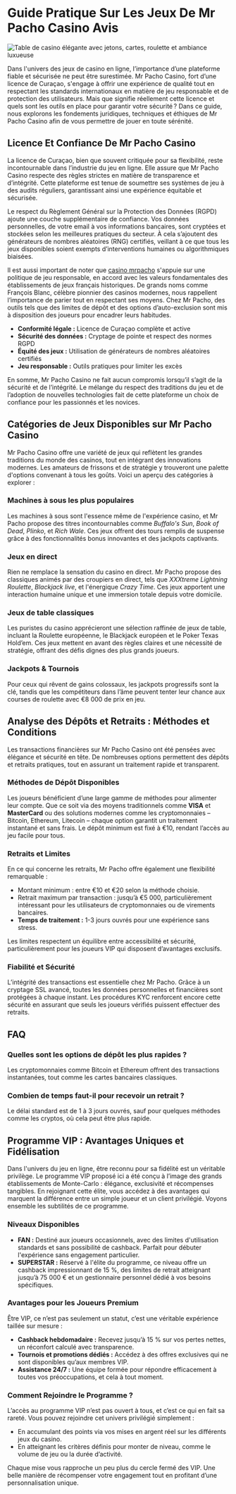 <h1>Guide Pratique Sur Les Jeux De Mr Pacho Casino Avis</h1>
    <img src="https://img.freepik.com/premium-psd/dark-roulette-chip-casino-poker-composition-3d-render-design-element_25996-1946.jpg?semt=ais_incoming" alt="Table de casino élégante avec jetons, cartes, roulette et ambiance luxueuse" style="max-width: 100%; height: auto; display: block; margin: 0 auto;">
    <p>Dans l'univers des jeux de casino en ligne, l’importance d’une plateforme fiable et sécurisée ne peut être surestimée. Mr Pacho Casino, fort d’une licence de Curaçao, s'engage à offrir une expérience de qualité tout en respectant les standards internationaux en matière de jeu responsable et de protection des utilisateurs. Mais que signifie réellement cette licence et quels sont les outils en place pour garantir votre sécurité ? Dans ce guide, nous explorons les fondements juridiques, techniques et éthiques de Mr Pacho Casino afin de vous permettre de jouer en toute sérénité.</p>

<h2>Licence Et Confiance De Mr Pacho Casino</h2>
<p>La licence de Curaçao, bien que souvent critiquée pour sa flexibilité, reste incontournable dans l’industrie du jeu en ligne. Elle assure que Mr Pacho Casino respecte des règles strictes en matière de transparence et d’intégrité. Cette plateforme est tenue de soumettre ses systèmes de jeu à des audits réguliers, garantissant ainsi une expérience équitable et sécurisée.</p>

<p>Le respect du Règlement Général sur la Protection des Données (RGPD) ajoute une couche supplémentaire de confiance. Vos données personnelles, de votre email à vos informations bancaires, sont cryptées et stockées selon les meilleures pratiques du secteur. À cela s’ajoutent des générateurs de nombres aléatoires (RNG) certifiés, veillant à ce que tous les jeux disponibles soient exempts d’interventions humaines ou algorithmiques biaisées.</p>

<p>Il est aussi important de noter que <a href="https://mr-pacho-casino.com/" target="_blank">casino mrpacho</a> s'appuie sur une politique de jeu responsable, en accord avec les valeurs fondamentales des établissements de jeux français historiques. De grands noms comme François Blanc, célèbre pionnier des casinos modernes, nous rappellent l’importance de parier tout en respectant ses moyens. Chez Mr Pacho, des outils tels que des limites de dépôt et des options d’auto-exclusion sont mis à disposition des joueurs pour encadrer leurs habitudes.</p>

<ul>
    <li><strong>Conformité légale :</strong> Licence de Curaçao complète et active</li>
    <li><strong>Sécurité des données :</strong> Cryptage de pointe et respect des normes RGPD</li>
    <li><strong>Équité des jeux :</strong> Utilisation de générateurs de nombres aléatoires certifiés</li>
    <li><strong>Jeu responsable :</strong> Outils pratiques pour limiter les excès</li>
</ul>

<p>En somme, Mr Pacho Casino ne fait aucun compromis lorsqu’il s’agit de la sécurité et de l’intégrité. Le mélange du respect des traditions du jeu et de l’adoption de nouvelles technologies fait de cette plateforme un choix de confiance pour les passionnés et les novices.</p>

 
 

 
<h2>Catégories de Jeux Disponibles sur Mr Pacho Casino</h2>
<p>Mr Pacho Casino offre une variété de jeux qui reflètent les grandes traditions du monde des casinos, tout en intégrant des innovations modernes. Les amateurs de frissons et de stratégie y trouveront une palette d'options convenant à tous les goûts. Voici un aperçu des catégories à explorer :</p>

<h3>Machines à sous les plus populaires</h3>
<p>Les machines à sous sont l'essence même de l'expérience casino, et Mr Pacho propose des titres incontournables comme <em>Buffalo's Sun</em>, <em>Book of Dead</em>, <em>Plinko</em>, et <em>Rich Wale</em>. Ces jeux offrent des tours remplis de suspense grâce à des fonctionnalités bonus innovantes et des jackpots captivants.</p>

<h3>Jeux en direct</h3>
<p>Rien ne remplace la sensation du casino en direct. Mr Pacho propose des classiques animés par des croupiers en direct, tels que <em>XXXtreme Lightning Roulette</em>, <em>Blackjack live</em>, et l'énergique <em>Crazy Time</em>. Ces jeux apportent une interaction humaine unique et une immersion totale depuis votre domicile.</p>

<h3>Jeux de table classiques</h3>
<p>Les puristes du casino apprécieront une sélection raffinée de jeux de table, incluant la Roulette européenne, le Blackjack européen et le Poker Texas Hold’em. Ces jeux mettent en avant des règles claires et une nécessité de stratégie, offrant des défis dignes des plus grands joueurs.</p>

<h3>Jackpots & Tournois</h3>
<p>Pour ceux qui rêvent de gains colossaux, les jackpots progressifs sont la clé, tandis que les compétiteurs dans l’âme peuvent tenter leur chance aux courses de roulette avec €8 000 de prix en jeu.</p>

<h2>Analyse des Dépôts et Retraits : Méthodes et Conditions</h2>
<p>Les transactions financières sur Mr Pacho Casino ont été pensées avec élégance et sécurité en tête. De nombreuses options permettent des dépôts et retraits pratiques, tout en assurant un traitement rapide et transparent.</p>

<h3>Méthodes de Dépôt Disponibles</h3>
<p>Les joueurs bénéficient d’une large gamme de méthodes pour alimenter leur compte. Que ce soit via des moyens traditionnels comme <strong>VISA</strong> et <strong>MasterCard</strong> ou des solutions modernes comme les cryptomonnaies – Bitcoin, Ethereum, Litecoin – chaque option garantit un traitement instantané et sans frais. Le dépôt minimum est fixé à €10, rendant l’accès au jeu facile pour tous.</p>

<h3>Retraits et Limites</h3>
<p>En ce qui concerne les retraits, Mr Pacho offre également une flexibilité remarquable :</p>
<ul>
  <li>Montant minimum : entre €10 et €20 selon la méthode choisie.</li>
  <li>Retrait maximum par transaction : jusqu’à €5 000, particulièrement intéressant pour les utilisateurs de cryptomonnaies ou de virements bancaires.</li>
  <li><strong>Temps de traitement :</strong> 1-3 jours ouvrés pour une expérience sans stress.</li>
</ul>
<p>Les limites respectent un équilibre entre accessibilité et sécurité, particulièrement pour les joueurs VIP qui disposent d’avantages exclusifs.</p>

<h3>Fiabilité et Sécurité</h3>
<p>L’intégrité des transactions est essentielle chez Mr Pacho. Grâce à un cryptage SSL avancé, toutes les données personnelles et financières sont protégées à chaque instant. Les procédures KYC renforcent encore cette sécurité en assurant que seuls les joueurs vérifiés puissent effectuer des retraits.</p>

<h2>FAQ</h2>
<h3>Quelles sont les options de dépôt les plus rapides ?</h3>
<p>Les cryptomonnaies comme Bitcoin et Ethereum offrent des transactions instantanées, tout comme les cartes bancaires classiques.</p>

<h3>Combien de temps faut-il pour recevoir un retrait ?</h3>
<p>Le délai standard est de 1 à 3 jours ouvrés, sauf pour quelques méthodes comme les cryptos, où cela peut être plus rapide.</p>
 

 
<h2>Programme VIP : Avantages Uniques et Fidélisation</h2>
<p>Dans l'univers du jeu en ligne, être reconnu pour sa fidélité est un véritable privilège. Le programme VIP proposé ici a été conçu à l’image des grands établissements de Monte-Carlo : élégance, exclusivité et récompenses tangibles. En rejoignant cette élite, vous accédez à des avantages qui marquent la différence entre un simple joueur et un client privilégié. Voyons ensemble les subtilités de ce programme.</p>

<h3>Niveaux Disponibles</h3>
<ul>
  <li><strong>FAN :</strong> Destiné aux joueurs occasionnels, avec des limites d'utilisation standards et sans possibilité de cashback. Parfait pour débuter l'expérience sans engagement particulier.</li>
  <li><strong>SUPERSTAR :</strong> Réservé à l'élite du programme, ce niveau offre un cashback impressionnant de 15 %, des limites de retrait atteignant jusqu’à 75 000 € et un gestionnaire personnel dédié à vos besoins spécifiques.</li>
</ul>

<h3>Avantages pour les Joueurs Premium</h3>
<p>Être VIP, ce n’est pas seulement un statut, c’est une véritable expérience taillée sur mesure :</p>
<ul>
  <li><strong>Cashback hebdomadaire :</strong> Recevez jusqu’à 15 % sur vos pertes nettes, un réconfort calculé avec transparence.</li>
  <li><strong>Tournois et promotions dédiés :</strong> Accédez à des offres exclusives qui ne sont disponibles qu’aux membres VIP.</li>
  <li><strong>Assistance 24/7 :</strong> Une équipe formée pour répondre efficacement à toutes vos préoccupations, et cela à tout moment.</li>
</ul>

<h3>Comment Rejoindre le Programme ?</h3>
<p>L’accès au programme VIP n’est pas ouvert à tous, et c’est ce qui en fait sa rareté. Vous pouvez rejoindre cet univers privilégié simplement :</p>
<ul>
  <li>En accumulant des points via vos mises en argent réel sur les différents jeux du casino.</li>
  <li>En atteignant les critères définis pour monter de niveau, comme le volume de jeu ou la durée d’activité.</li>
</ul>
<p>Chaque mise vous rapproche un peu plus du cercle fermé des VIP. Une belle manière de récompenser votre engagement tout en profitant d’une personnalisation unique.</p>